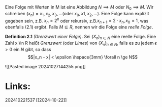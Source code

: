 Eine Folge mit Werten in M ist eine Abbildung $N \implies M$ oder $N_0 \implies M$. 
Wir schreiben $(x_n) = x_1, x_2, x_3, \ldots (\text{oder } x_0, x1,x_2, \ldots)$. Eine Folge kann explizit gegeben sein, z.B. $x_n = 2^n$ oder rekursiv, z.B.$x_{n+1} = 2 \cdot x_n, x_0 = 1$, was ebenfalls (2.1) ergibt. 
Falls $M \subseteq R$, nennen wir die Folge eine *reelle Folge*.

**Definition 2.1** *(Grenzwert einer Folge)*. Sei $(X_n)_{n \in N}$ eine reelle Folge. Eine Zahl x \in R heißt *Grenzwert* (oder *Limes*) von $(X_n)_{n \in N}$, falls es zu jedem $\epsilon > 0$ ein $N$ gibt, so dass
$$|x_n - x| < \epsilon \hspace{3mm} \forall n \ge N$$





![[Pasted image 20241027144255.png]]






# Links: 




202410221537
[[2024-10-22]]